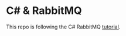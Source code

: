 # C# & RabbitMQ
This repo is following the C# RabbitMQ [tutorial](https://www.rabbitmq.com/tutorials/tutorial-one-dotnet.html).
